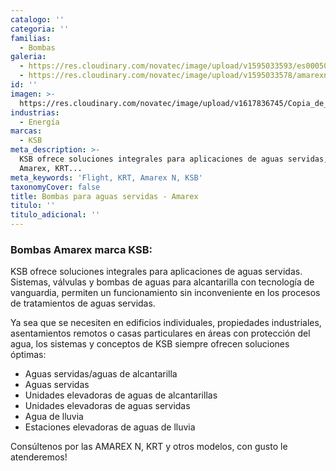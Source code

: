```yaml
---
catalogo: ''
categoria: ''
familias:
  - Bombas
galeria:
  - https://res.cloudinary.com/novatec/image/upload/v1595033593/es000507-amarex-n_lct5nm.png
  - https://res.cloudinary.com/novatec/image/upload/v1595033578/amarexn-data_qtjqql.jpg
id: ''
imagen: >-
  https://res.cloudinary.com/novatec/image/upload/v1617836745/Copia_de_Dise%C3%B1o_sin_t%C3%ADtulo_-_2021-04-07T170518.565_wfu3zh.png
industrias:
  - Energía
marcas:
  - KSB
meta_description: >-
  KSB ofrece soluciones integrales para aplicaciones de aguas servidas, tipo
  Amarex, KRT...
meta_keywords: 'Flight, KRT, Amarex N, KSB'
taxonomyCover: false
title: Bombas para aguas servidas - Amarex
titulo: ''
titulo_adicional: ''
---
```





### **Bombas Amarex marca KSB:**

KSB ofrece soluciones integrales para aplicaciones de aguas servidas. Sistemas, válvulas y bombas de aguas para alcantarilla con tecnología de vanguardia, permiten un funcionamiento sin inconveniente en los procesos de tratamientos de aguas servidas.

Ya sea que se necesiten en edificios individuales, propiedades industriales, asentamientos remotos o casas particulares en áreas con protección del agua, los sistemas y conceptos de KSB siempre ofrecen soluciones óptimas:

- Aguas servidas/aguas de alcantarilla
- Aguas servidas
- Unidades elevadoras de aguas de alcantarillas
- Unidades elevadoras de aguas servidas
- Agua de lluvia
- Estaciones elevadoras de aguas de lluvia

Consúltenos por las AMAREX N, KRT y otros modelos, con gusto le atenderemos!
